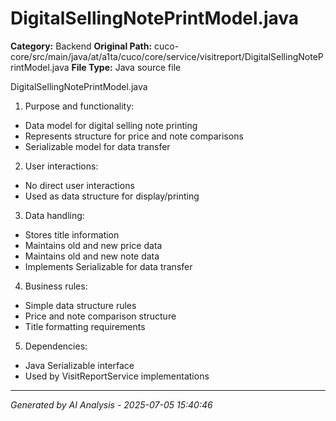 # DigitalSellingNotePrintModel.java

**Category:** Backend
**Original Path:** cuco-core/src/main/java/at/a1ta/cuco/core/service/visitreport/DigitalSellingNotePrintModel.java
**File Type:** Java source file

DigitalSellingNotePrintModel.java
1. Purpose and functionality:
- Data model for digital selling note printing
- Represents structure for price and note comparisons
- Serializable model for data transfer

2. User interactions:
- No direct user interactions
- Used as data structure for display/printing

3. Data handling:
- Stores title information
- Maintains old and new price data
- Maintains old and new note data
- Implements Serializable for data transfer

4. Business rules:
- Simple data structure rules
- Price and note comparison structure
- Title formatting requirements

5. Dependencies:
- Java Serializable interface
- Used by VisitReportService implementations

---
*Generated by AI Analysis - 2025-07-05 15:40:46*
